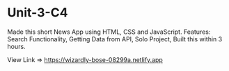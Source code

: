 # Unit-3-C4

Made this short News App using HTML, CSS and JavaScript.
Features: Search Functionality, Getting Data from API, 
Solo Project, Built this within 3 hours.

View Link => https://wizardly-bose-08299a.netlify.app
